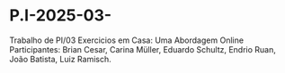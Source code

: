 # P.I-2025-03-
Trabalho de PI/03
Exercicios em Casa: Uma Abordagem Online
Participantes: Brian Cesar, Carina Müller, Eduardo Schultz, Endrio Ruan, João Batista, Luiz Ramisch.

